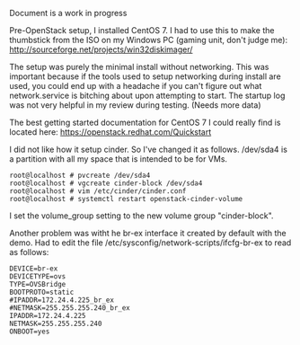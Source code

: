 Document is a work in progress

Pre-OpenStack setup, I installed CentOS 7. I had to use this to make the thumbstick from the ISO on my Windows PC (gaming unit, don't judge me): http://sourceforge.net/projects/win32diskimager/

The setup was purely the minimal install without networking. This was important because if the tools used to setup networking during install are used, you could end up with a headache if you can't figure out what network.service is bitching about upon attempting to start. The startup log was not very helpful in my review during testing. (Needs more data)

The best getting started documentation for CentOS 7 I could really find is located here: https://openstack.redhat.com/Quickstart

I did not like how it setup cinder. So I've changed it as follows. /dev/sda4 is a partition with all my space that is intended to be for VMs.
```
root@localhost # pvcreate /dev/sda4
root@localhost # vgcreate cinder-block /dev/sda4
root@localhost # vim /etc/cinder/cinder.conf
root@localhost # systemctl restart openstack-cinder-volume
```
I set the volume_group setting to the new volume group "cinder-block".

Another problem was witht he br-ex interface it created by default with the demo. Had to edit the file /etc/sysconfig/network-scripts/ifcfg-br-ex to read as follows:
```
DEVICE=br-ex
DEVICETYPE=ovs
TYPE=OVSBridge
BOOTPROTO=static
#IPADDR=172.24.4.225_br_ex
#NETMASK=255.255.255.240_br_ex
IPADDR=172.24.4.225
NETMASK=255.255.255.240
ONBOOT=yes
```

